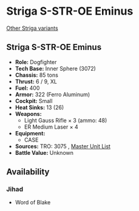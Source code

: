 # Striga S-STR-OE Eminus 

[Other Striga variants](../striga.md) 

## Striga S-STR-OE Eminus 

- **Role:** Dogfighter 
- **Tech Base:** Inner Sphere (3072) 
- **Chassis:** 85 tons 
- **Thrust:** 6 / 9, XL 
- **Fuel:** 400 
- **Armor:** 322 (Ferro Aluminum) 
- **Cockpit:** Small 
- **Heat Sinks:** 13 (26) 
- **Weapons:** 
  - Light Gauss Rifle × 3 (ammo: 48) 
  - ER Medium Laser × 4 
- **Equipment:** 
  - CASE 
- **Sources:** TRO: 3075 , [Master Unit List](http://masterunitlist.info/Unit/Details/5153) 
- **Battle Value:** Unknown 

## Availability 

### Jihad 

- Word of Blake 

